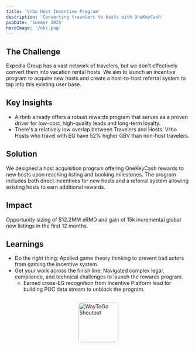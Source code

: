 ```yaml
---
title: 'Vrbo Host Incentive Program'
description: 'Converting travelers to hosts with OneKeyCash'
pubDate: 'Summer 2025'
heroImage: '/okc.png'
---
```


## The Challenge
Expedia Group has a vast network of travelers, but we don't effectively convert them into vacation rental hosts. We aim to launch an incentive program to acquire new hosts and create a host-to-host referral system to tap into this existing user base.

## Key Insights
- Airbnb already offers a robust rewards program that serves as a proven driver for low-cost, high-quality leads and long-term loyalty.
- There's a relatively low overlap between Travelers and Hosts. Vrbo Hosts who travel with EG have 52% higher GBV than non-host travelers.

## Solution
We designed a host acquisition program offering OneKeyCash rewards to new hosts upon reaching listing and booking milestones. The program includes both direct incentives for new hosts and a referral system allowing existing hosts to earn additional rewards.

## Impact
Opportunity sizing of $12.2MM eRMD and gain of 15k incremental global new listings in the first 12 months. 

## Learnings
- <span class="hover-orange">Do the right thing</span>: Applied game theory thinking to prevent bad actors from gaming the incentive system.
- <span class="hover-orange">Get your work across the finish line:</span> Navigated complex legal, compliance, and technical challenges to launch the rewards program. 
    - Earned cross-EG recognition from Incentive Platform lead for building POC data stream to unblock the program.

<div style="display: flex; justify-content: center; margin: 2em 0;">
  <img src="/shoutout.png" alt="WayToGo Shoutout" style="width: 108px; height: auto; border-radius: 8px; box-shadow: 0 2px 8px rgba(0,0,0,0.08);" />
</div>
